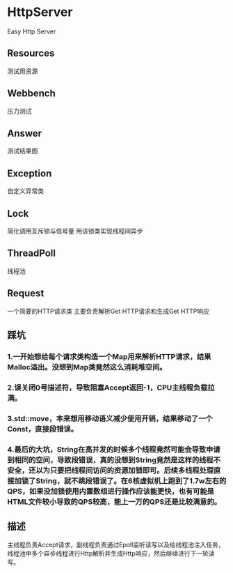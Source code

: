 # HttpServer
Easy Http Server
## Resources
测试用资源
## Webbench
压力测试
## Answer
测试结果图
## Exception
自定义异常类
## Lock
简化调用互斥锁与信号量 用该锁类实现线程间异步
## ThreadPoll
线程池
## Request
一个简要的HTTP请求类 主要负责解析Get HTTP请求和生成Get HTTP响应
## 踩坑
### 1.一开始想给每个请求类构造一个Map用来解析HTTP请求，结果Malloc溢出。没想到Map类竟然这么消耗堆空间。
### 2.误关闭0号描述符，导致阻塞Accept返回-1，CPU主线程负载拉满。
### 3.std::move，本来想用移动语义减少使用开销，结果移动了一个Const，直接段错误。
### 4.最后的大坑，String在高并发的时候多个线程竟然可能会导致申请到相同的空间，导致段错误，真的没想到String竟然是这样的线程不安全，还以为只要把线程间访问的资源加锁即可。后续多线程处理直接加锁了String，就不跳段错误了。在6核虚拟机上跑到了1.7w左右的QPS，如果没加锁使用内置数组进行操作应该能更快，也有可能是HTML文件较小导致的QPS较高，能上一万的QPS还是比较满意的。
## 描述
主线程负责Accept请求，副线程负责通过Epoll监听读写以及给线程池注入任务，线程池中多个异步线程进行Http解析并生成Http响应，然后继续进行下一轮读写。
